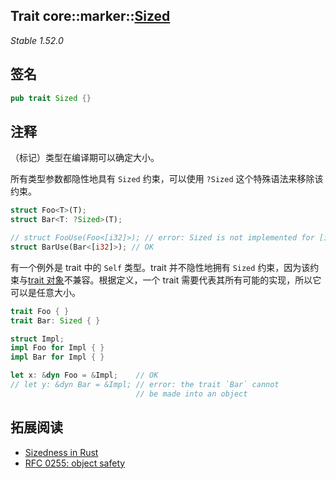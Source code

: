 Trait core::marker::[Sized][1]
---
*Stable 1.52.0*

## 签名

```rust
pub trait Sized {}
```

## 注释

（标记）类型在编译期可以确定大小。

所有类型参数都隐性地具有 `Sized` 约束，可以使用 `?Sized` 这个特殊语法来移除该约束。

```rust
struct Foo<T>(T);
struct Bar<T: ?Sized>(T);

// struct FooUse(Foo<[i32]>); // error: Sized is not implemented for [i32]
struct BarUse(Bar<[i32]>); // OK
```

有一个例外是 trait 中的 `Self` 类型。trait 并不隐性地拥有 `Sized` 约束，因为该约束与[trait 对象][2]不兼容。根据定义，一个 trait 需要代表其所有可能的实现，所以它可以是任意大小。

```rust
trait Foo { }
trait Bar: Sized { }

struct Impl;
impl Foo for Impl { }
impl Bar for Impl { }

let x: &dyn Foo = &Impl;    // OK
// let y: &dyn Bar = &Impl; // error: the trait `Bar` cannot
                            // be made into an object
```

## 拓展阅读

- [Sizedness in Rust][3]
- [RFC 0255: object safety][4]


[1]: https://doc.rust-lang.org/core/marker/trait.Sized.html
[2]: https://doc.rust-lang.org/book/ch17-02-trait-objects.html
[3]: https://github.com/pretzelhammer/rust-blog/blob/master/posts/sizedness-in-rust.md
[4]: https://github.com/rust-lang/rfcs/blob/master/text/0255-object-safety.md

